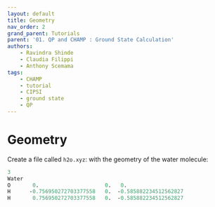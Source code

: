 ```yaml
---
layout: default
title: Geometry
nav_order: 2
grand_parent: Tutorials
parent: '01. QP and CHAMP : Ground State Calculation'
authors:
    - Ravindra Shinde
    - Claudia Filippi
    - Anthony Scemama
tags:
    - CHAMP
    - tutorial
    - CIPSI
    - ground state
    - QP
---
```


# Geometry

Create a file called `h2o.xyz`: with the geometry of the water molecule:

```perl
3
Water
O       0.                     0.   0.
H      -0.756950272703377558   0.  -0.585882234512562827
H       0.756950272703377558   0.  -0.585882234512562827
```

